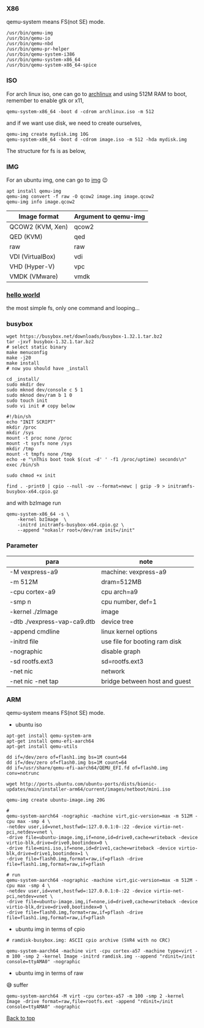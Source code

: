 ### X86

qemu-system means FS(not SE) mode.
```
/usr/bin/qemu-img
/usr/bin/qemu-io
/usr/bin/qemu-nbd
/usr/bin/qemu-pr-helper
/usr/bin/qemu-system-i386
/usr/bin/qemu-system-x86_64
/usr/bin/qemu-system-x86_64-spice
```

### ISO

For arch linux iso, one can go to [archlinux](http://mirrors.163.com/archlinux/iso/2022.01.01/)
and using 512M RAM to boot, remember to enable gtk or x11,
```
qemu-system-x86_64 -boot d -cdrom archlinux.iso -m 512
```

and if we want use disk, we need to create ourselves,
```
qemu-img create mydisk.img 10G
qemu-system-x86_64 -boot d -cdrom image.iso -m 512 -hda mydisk.img
```

The structure for fs is as below,


### IMG

For an ubuntu img, one can go to [img](http://cloud-images.ubuntu.com/daily/server/daily/server/minimal/releases/) :wink:
```
apt install qemu-img
qemu-img convert -f raw -O qcow2 image.img image.qcow2
qemu-img info image.qcow2
```

| Image format | Argument to qemu-img |
|----------|----------|
| QCOW2 (KVM, Xen) | qcow2 |
| QED (KVM) | qed |
| raw | raw |
| VDI (VirtualBox) | vdi |
| VHD (Hyper-V) | vpc |
| VMDK (VMware) | vmdk |


### [hello world](Kernel.md#hw)
the most simple fs, only one command and looping... 

### busybox

```
wget https://busybox.net/downloads/busybox-1.32.1.tar.bz2
tar -jxvf busybox-1.32.1.tar.bz2
# select static binary
make menuconfig
make -j20
make install
# now you should have _install

cd _install/
sudo mkdir dev 
sudo mknod dev/console c 5 1
sudo mknod dev/ram b 1 0 
sudo touch init
sudo vi init # copy below

#!/bin/sh
echo "INIT SCRIPT"
mkdir /proc
mkdir /sys
mount -t proc none /proc
mount -t sysfs none /sys
mkdir /tmp
mount -t tmpfs none /tmp
echo -e "\nThis boot took $(cut -d' ' -f1 /proc/uptime) seconds\n"
exec /bin/sh

sudo chmod +x init

find . -print0 | cpio --null -ov --format=newc | gzip -9 > initramfs-busybox-x64.cpio.gz

```

and with bzImage run

```
qemu-system-x86_64 -s \
    -kernel bzImage  \
    -initrd initramfs-busybox-x64.cpio.gz \
    --append "nokaslr root=/dev/ram init=/init"
```

### Parameter
| para  | note  |
| --- | --- |
| -M vexpress-a9 | machine: vexpress-a9 |
| -m 512M | dram=512MB |
| -cpu cortex-a9 | cpu arch=a9 |
| -smp n | cpu number, def=1 |
| -kernel ./zImage | image |
| -dtb ./vexpress-vap-ca9.dtb | device tree |
| -append cmdline | linux kernel options |
| -initrd file | use file for booting ram disk |
| -nographic | disable graph |
| -sd rootfs.ext3 | sd=rootfs.ext3 |
| -net nic | network |
| -net nic -net tap | bridge between host and guest |

### ARM 

qemu-system means FS(not SE) mode.

- ubuntu iso
```
apt-get install qemu-system-arm
apt-get install qemu-efi-aarch64
apt-get install qemu-utils

dd if=/dev/zero of=flash1.img bs=1M count=64
dd if=/dev/zero of=flash0.img bs=1M count=64
dd if=/usr/share/qemu-efi-aarch64/QEMU_EFI.fd of=flash0.img conv=notrunc

wget http://ports.ubuntu.com/ubuntu-ports/dists/bionic-updates/main/installer-arm64/current/images/netboot/mini.iso

qemu-img create ubuntu-image.img 20G

# 
qemu-system-aarch64 -nographic -machine virt,gic-version=max -m 512M -cpu max -smp 4 \
-netdev user,id=vnet,hostfwd=:127.0.0.1:0-:22 -device virtio-net-pci,netdev=vnet \
-drive file=ubuntu-image.img,if=none,id=drive0,cache=writeback -device virtio-blk,drive=drive0,bootindex=0 \
-drive file=mini.iso,if=none,id=drive1,cache=writeback -device virtio-blk,drive=drive1,bootindex=1 \
-drive file=flash0.img,format=raw,if=pflash -drive file=flash1.img,format=raw,if=pflash

# run
qemu-system-aarch64 -nographic -machine virt,gic-version=max -m 512M -cpu max -smp 4 \
-netdev user,id=vnet,hostfwd=:127.0.0.1:0-:22 -device virtio-net-pci,netdev=vnet \
-drive file=ubuntu-image.img,if=none,id=drive0,cache=writeback -device virtio-blk,drive=drive0,bootindex=0 \
-drive file=flash0.img,format=raw,if=pflash -drive file=flash1.img,format=raw,if=pflash 
```

- ubuntu img in terms of cpio
```
# ramdisk-busybox.img: ASCII cpio archive (SVR4 with no CRC)

qemu-system-aarch64 -machine virt -cpu cortex-a57 -machine type=virt -m 100 -smp 2 -kernel Image -initrd ramdisk.img --append "rdinit=/init console=ttyAMA0" -nographic
```

- ubuntu img in terms of raw

😅 suffer
```
qemu-system-aarch64 -M virt -cpu cortex-a57 -m 100 -smp 2 -kernel Image -drive format=raw,file=rootfs.ext -append "rdinit=/init console=ttyAMA0" -nographic 
```

<a href="#top">Back to top</a>
